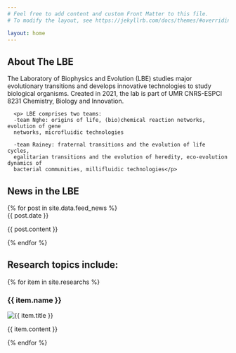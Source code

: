 ```yaml
---
# Feel free to add content and custom Front Matter to this file.
# To modify the layout, see https://jekyllrb.com/docs/themes/#overriding-theme-defaults

layout: home
---
```


<div class="content-wrapper">
  <div class="main-content">
    <div class="lab-description-box">
      <h2> About The LBE </h2>
      <p>The Laboratory of Biophysics and Evolution (LBE) studies major evolutionary
      transitions and develops innovative technologies to study biological organisms.
      Created in 2021, the lab is part of UMR CNRS-ESPCI 8231 Chemistry, Biology and
      Innovation.</p>

      <p> LBE comprises two teams:
      -team Nghe: origins of life, (bio)chemical reaction networks, evolution of gene
      networks, microfluidic technologies

      -team Rainey: fraternal transitions and the evolution of life cycles,
      egalitarian transitions and the evolution of heredity, eco-evolution dynamics of
      bacterial communities, millifluidic technologies</p>
  </div>
</div>

<div class="news-feed">
    <h2>News in the LBE</h2>
    <div class="feed">
      {% for post in site.data.feed_news %}
      <div class="feed-item">
        <div class="feed-date">{{ post.date }}</div>
        <p class="feed-content">{{ post.content }}</p>
      </div>
      {% endfor %}
    </div>
  </div>
</div>

<h2>Research topics include:</h2>
<div class="gallery">
  {% for item in site.researchs %}
  <div class="research-card">
    <h3>{{ item.name }}</h3>
    <img src="{{ item.image }}" alt="{{ item.title }}" class="research-thumbnail">
    <div class="research-card-body">
      <p>{{ item.content }}</p>
    </div>
  </div>
  {% endfor %}
</div>
